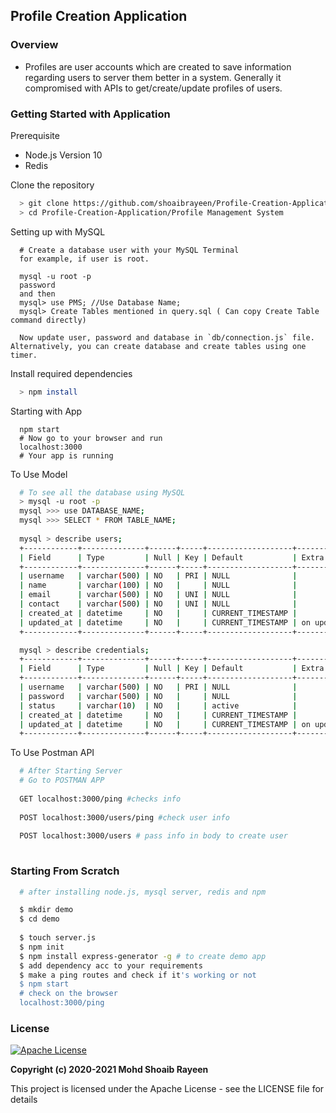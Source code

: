 ## Profile Creation Application

### Overview
- Profiles are user accounts which are created to save information regarding users to server them better in a system. Generally it compromised with APIs to get/create/update profiles of users.

### Getting Started with Application
Prerequisite
- Node.js Version 10
- Redis

Clone the repository
```sh
  > git clone https://github.com/shoaibrayeen/Profile-Creation-Application
  > cd Profile-Creation-Application/Profile Management System
```

Setting up with MySQL
```
  # Create a database user with your MySQL Terminal
  for example, if user is root.
  
  mysql -u root -p
  password
  and then
  mysql> use PMS; //Use Database Name;
  mysql> Create Tables mentioned in query.sql ( Can copy Create Table command directly)
  
  Now update user, password and database in `db/connection.js` file. Alternatively, you can create database and create tables using one timer.
```
Install required dependencies
```sh
  > npm install
```
Starting with App
```
  npm start
  # Now go to your browser and run
  localhost:3000
  # Your app is running
```

To Use Model
```sh
  # To see all the database using MySQL
  > mysql -u root -p
  mysql >>> use DATABASE_NAME;
  mysql >>> SELECT * FROM TABLE_NAME;
  
  mysql > describe users;
  +------------+--------------+------+-----+-------------------+-----------------------------+
  | Field      | Type         | Null | Key | Default           | Extra                       |
  +------------+--------------+------+-----+-------------------+-----------------------------+
  | username   | varchar(500) | NO   | PRI | NULL              |                             |
  | name       | varchar(100) | NO   |     | NULL              |                             |
  | email      | varchar(500) | NO   | UNI | NULL              |                             |
  | contact    | varchar(500) | NO   | UNI | NULL              |                             |
  | created_at | datetime     | NO   |     | CURRENT_TIMESTAMP |                             |
  | updated_at | datetime     | NO   |     | CURRENT_TIMESTAMP | on update CURRENT_TIMESTAMP |
  +------------+--------------+------+-----+-------------------+-----------------------------+

  mysql > describe credentials;
  +------------+--------------+------+-----+-------------------+-----------------------------+
  | Field      | Type         | Null | Key | Default           | Extra                       |
  +------------+--------------+------+-----+-------------------+-----------------------------+
  | username   | varchar(500) | NO   | PRI | NULL              |                             |
  | password   | varchar(500) | NO   |     | NULL              |                             |
  | status     | varchar(10)  | NO   |     | active            |                             |
  | created_at | datetime     | NO   |     | CURRENT_TIMESTAMP |                             |
  | updated_at | datetime     | NO   |     | CURRENT_TIMESTAMP | on update CURRENT_TIMESTAMP |
  +------------+--------------+------+-----+-------------------+-----------------------------+

```

To Use Postman API
```sh
  # After Starting Server
  # Go to POSTMAN APP
  
  GET localhost:3000/ping #checks info
  
  POST localhost:3000/users/ping #check user info
  
  POST localhost:3000/users # pass info in body to create user
  
```

### Starting From Scratch
```sh
  # after installing node.js, mysql server, redis and npm

  $ mkdir demo
  $ cd demo
  
  $ touch server.js
  $ npm init
  $ npm install express-generator -g # to create demo app
  $ add dependency acc to your requirements
  $ make a ping routes and check if it's working or not
  $ npm start 
  # check on the browser
  localhost:3000/ping
```
### License
[![Apache License](https://img.shields.io/badge/license-Apache-brightgreen.svg)](http://www.apache.org/licenses/)

**Copyright (c) 2020-2021 Mohd Shoaib Rayeen**

This project is licensed under the Apache License - see the LICENSE file for details
